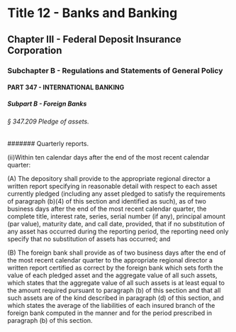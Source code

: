 
# Title 12 - Banks and Banking
## Chapter III - Federal Deposit Insurance Corporation
### Subchapter B - Regulations and Statements of General Policy
#### PART 347 - INTERNATIONAL BANKING
##### Subpart B - Foreign Banks
###### § 347.209 Pledge of assets.
####### Quarterly reports.

(ii)Within ten calendar days after the end of the most recent calendar quarter:

(A) The depository shall provide to the appropriate regional director a written report specifying in reasonable detail with respect to each asset currently pledged (including any asset pledged to satisfy the requirements of paragraph (b)(4) of this section and identified as such), as of two business days after the end of the most recent calendar quarter, the complete title, interest rate, series, serial number (if any), principal amount (par value), maturity date, and call date, provided, that if no substitution of any asset has occurred during the reporting period, the reporting need only specify that no substitution of assets has occurred; and

(B) The foreign bank shall provide as of two business days after the end of the most recent calendar quarter to the appropriate regional director a written report certified as correct by the foreign bank which sets forth the value of each pledged asset and the aggregate value of all such assets, which states that the aggregate value of all such assets is at least equal to the amount required pursuant to paragraph (b) of this section and that all such assets are of the kind described in paragraph (d) of this section, and which states the average of the liabilities of each insured branch of the foreign bank computed in the manner and for the period prescribed in paragraph (b) of this section.
